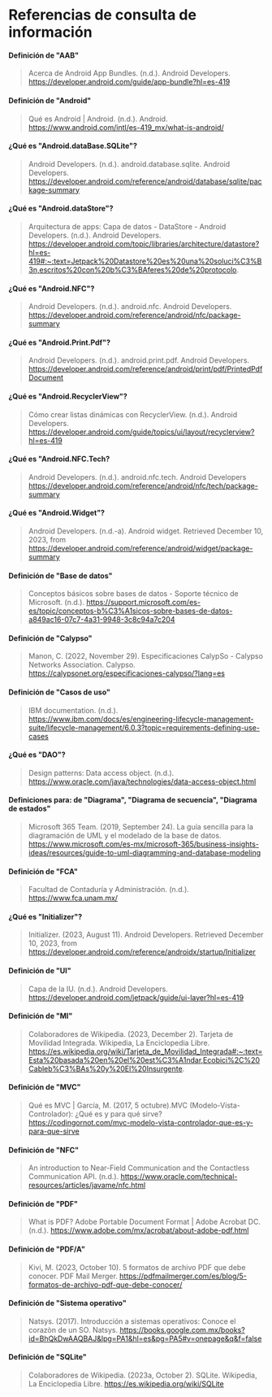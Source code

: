 # Referencias de consulta de información

#### Definición de "AAB" 
>Acerca de Android App Bundles. (n.d.). Android Developers. https://developer.android.com/guide/app-bundle?hl=es-419
 
#### Definición de "Android"
>Qué es Android | Android. (n.d.). Android. https://www.android.com/intl/es-419_mx/what-is-android/

#### ¿Qué es "Android.dataBase.SQLite"?
> Android Developers. (n.d.). android.database.sqlite. Android Developers. https://developer.android.com/reference/android/database/sqlite/package-summary

#### ¿Qué es "Android.dataStore"?
> Arquitectura de apps: Capa de datos - DataStore - Android Developers. (n.d.). Android Developers. https://developer.android.com/topic/libraries/architecture/datastore?hl=es-419#:~:text=Jetpack%20Datastore%20es%20una%20soluci%C3%B3n,escritos%20con%20b%C3%BAferes%20de%20protocolo.

#### ¿Qué es "Android.NFC"?
> Android Developers. (n.d.). android.nfc. Android Developers. https://developer.android.com/reference/android/nfc/package-summary

#### ¿Qué es "Android.Print.Pdf"?
> Android Developers. (n.d.). android.print.pdf. Android Developers. https://developer.android.com/reference/android/print/pdf/PrintedPdfDocument

#### ¿Qué es "Android.RecyclerView"?
> Cómo crear listas dinámicas con RecyclerView. (n.d.). Android Developers. https://developer.android.com/guide/topics/ui/layout/recyclerview?hl=es-419

#### ¿Qué es "Android.NFC.Tech?
> Android Developers. (n.d.). android.nfc.tech. Android Developers https://developer.android.com/reference/android/nfc/tech/package-summary

#### ¿Qué es "Android.Widget"?
> Android Developers. (n.d.-a). Android widget. Retrieved December 10, 2023, from https://developer.android.com/reference/android/widget/package-summary

#### Definición de "Base de datos"
>Conceptos básicos sobre bases de datos - Soporte técnico de Microsoft. (n.d.). https://support.microsoft.com/es-es/topic/conceptos-b%C3%A1sicos-sobre-bases-de-datos-a849ac16-07c7-4a31-9948-3c8c94a7c204

#### Definición de "Calypso"
> Manon, C. (2022, November 29). Especificaciones CalypSo - Calypso Networks Association. Calypso. https://calypsonet.org/especificaciones-calypso/?lang=es

#### Definición de "Casos de uso"
> IBM documentation. (n.d.). https://www.ibm.com/docs/es/engineering-lifecycle-management-suite/lifecycle-management/6.0.3?topic=requirements-defining-use-cases

#### ¿Qué es "DAO"?
> Design patterns: Data access object. (n.d.). https://www.oracle.com/java/technologies/data-access-object.html

#### Definiciones para: de "Diagrama", "Diagrama de secuencia", "Diagrama de estados"
> Microsoft 365 Team. (2019, September 24). La guía sencilla para la diagramación de UML y el modelado de la base de datos. https://www.microsoft.com/es-mx/microsoft-365/business-insights-ideas/resources/guide-to-uml-diagramming-and-database-modeling

#### Definición de "FCA"
>Facultad de Contaduría y Administración. (n.d.). https://www.fca.unam.mx/

#### ¿Qué es "Initializer"?
> Initializer. (2023, August 11). Android Developers. Retrieved December 10, 2023, from https://developer.android.com/reference/androidx/startup/Initializer

#### Definición de "UI"
> Capa de la IU. (n.d.). Android Developers. https://developer.android.com/jetpack/guide/ui-layer?hl=es-419

#### Definición de "MI"
> Colaboradores de Wikipedia. (2023, December 2). Tarjeta de Movilidad Integrada. Wikipedia, La Enciclopedia Libre. https://es.wikipedia.org/wiki/Tarjeta_de_Movilidad_Integrada#:~:text=Esta%20basada%20en%20el%20est%C3%A1ndar,Ecobici%2C%20Cableb%C3%BAs%20y%20El%20Insurgente.

#### Definición de "MVC"
>Qué es MVC | García, M. (2017, 5 octubre).MVC (Modelo-Vista-Controlador): ¿Qué es y para qué sirve? https://codingornot.com/mvc-modelo-vista-controlador-que-es-y-para-que-sirve

#### Definición de "NFC"
> An introduction to Near-Field Communication and the Contactless Communication API. (n.d.). https://www.oracle.com/technical-resources/articles/javame/nfc.html

#### Definición de "PDF"
> What is PDF? Adobe Portable Document Format | Adobe Acrobat DC. (n.d.). https://www.adobe.com/mx/acrobat/about-adobe-pdf.html

#### Definición de "PDF/A"
> Kivi, M. (2023, October 10). 5 formatos de archivo PDF que debe conocer. PDF Mail Merger. https://pdfmailmerger.com/es/blog/5-formatos-de-archivo-pdf-que-debe-conocer/

#### Definición de "Sistema operativo"
> Natsys. (2017). Introducción a sistemas operativos: Conoce el corazòn de un SO. Natsys. https://books.google.com.mx/books?id=BhQkDwAAQBAJ&lpg=PA1&hl=es&pg=PA5#v=onepage&q&f=false

#### Definición de "SQLite"
>Colaboradores de Wikipedia. (2023a, October 2). SQLite. Wikipedia, La Enciclopedia Libre. https://es.wikipedia.org/wiki/SQLite
